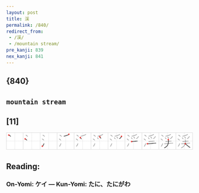 ```yaml
---
layout: post
title: 渓
permalink: /840/
redirect_from:
 - /渓/
 - /mountain stream/
pre_kanji: 839
nex_kanji: 841
---
```


## {840}

## `mountain stream`

## [11]

<div class="stroke"><img src="../images/E6B893.png" /></div>

## Reading:

### On-Yomi: ケイ &mdash; Kun-Yomi: たに、たにがわ

